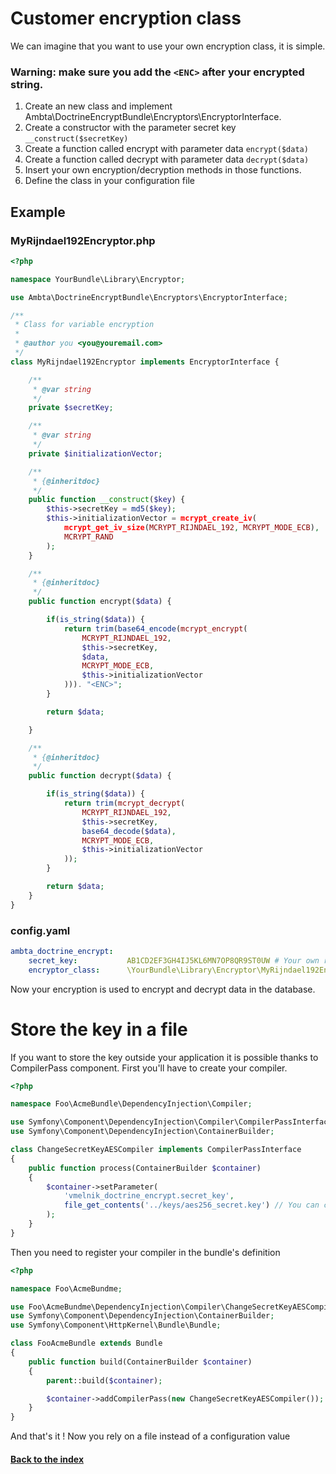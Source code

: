 # Customer encryption class

We can imagine that you want to use your own encryption class, it is simple.

### Warning: make sure you add the `<ENC>` after your encrypted string.

1. Create an new class and implement Ambta\DoctrineEncryptBundle\Encryptors\EncryptorInterface.
2. Create a constructor with the parameter secret key `__construct($secretKey)`
3. Create a function called encrypt with parameter data `encrypt($data)`
4. Create a function called decrypt with parameter data `decrypt($data)`
5. Insert your own encryption/decryption methods in those functions.
6. Define the class in your configuration file

## Example

### MyRijndael192Encryptor.php

``` php
<?php

namespace YourBundle\Library\Encryptor;

use Ambta\DoctrineEncryptBundle\Encryptors\EncryptorInterface;

/**
 * Class for variable encryption
 * 
 * @author you <you@youremail.com>
 */
class MyRijndael192Encryptor implements EncryptorInterface {

    /**
     * @var string
     */
    private $secretKey;

    /**
     * @var string
     */
    private $initializationVector;

    /**
     * {@inheritdoc}
     */
    public function __construct($key) {
        $this->secretKey = md5($key);
        $this->initializationVector = mcrypt_create_iv(
            mcrypt_get_iv_size(MCRYPT_RIJNDAEL_192, MCRYPT_MODE_ECB),
            MCRYPT_RAND
        );
    }

    /**
     * {@inheritdoc}
     */
    public function encrypt($data) {

        if(is_string($data)) {
            return trim(base64_encode(mcrypt_encrypt(
                MCRYPT_RIJNDAEL_192,
                $this->secretKey,
                $data,
                MCRYPT_MODE_ECB,
                $this->initializationVector
            ))). "<ENC>";
        }

        return $data;

    }

    /**
     * {@inheritdoc}
     */
    public function decrypt($data) {

        if(is_string($data)) {
            return trim(mcrypt_decrypt(
                MCRYPT_RIJNDAEL_192,
                $this->secretKey,
                base64_decode($data),
                MCRYPT_MODE_ECB,
                $this->initializationVector
            ));
        }

        return $data;
    }
}
```

### config.yaml

``` yaml
ambta_doctrine_encrypt:
    secret_key:           AB1CD2EF3GH4IJ5KL6MN7OP8QR9ST0UW # Your own random 256 bit key (32 characters)
    encryptor_class:      \YourBundle\Library\Encryptor\MyRijndael192Encryptor # your own encryption class
```

Now your encryption is used to encrypt and decrypt data in the database.

# Store the key in a file

If you want to store the key outside your application it is possible thanks to CompilerPass component. First you'll have to create your compiler.

``` php
<?php

namespace Foo\AcmeBundle\DependencyInjection\Compiler;

use Symfony\Component\DependencyInjection\Compiler\CompilerPassInterface;
use Symfony\Component\DependencyInjection\ContainerBuilder;

class ChangeSecretKeyAESCompiler implements CompilerPassInterface
{
    public function process(ContainerBuilder $container)
    {
        $container->setParameter(
            'vmelnik_doctrine_encrypt.secret_key',
            file_get_contents('../keys/aes256_secret.key') // You can choose whatever you want, you can also get the path from a parameter from config.yml
        );
    }
}

```

Then you need to register your compiler in the bundle's definition


```php
<?php

namespace Foo\AcmeBundme;

use Foo\AcmeBundme\DependencyInjection\Compiler\ChangeSecretKeyAESCompiler;
use Symfony\Component\DependencyInjection\ContainerBuilder;
use Symfony\Component\HttpKernel\Bundle\Bundle;

class FooAcmeBundle extends Bundle
{
    public function build(ContainerBuilder $container)
    {
        parent::build($container);

        $container->addCompilerPass(new ChangeSecretKeyAESCompiler());
    }
}

```

And that's it ! Now you rely on a file instead of a configuration value

#### [Back to the index](https://github.com/ambta/DoctrineEncryptBundle/blob/master/Resources/doc/index.md)
